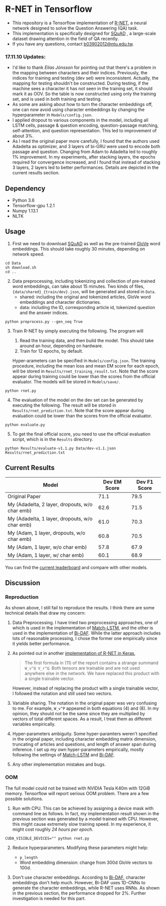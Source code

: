# R-NET in Tensorflow

* This repository is a Tensorflow implementation of [R-NET](https://www.microsoft.com/en-us/research/wp-content/uploads/2017/05/r-net.pdf), a neural network designed to solve the Question Answering (QA) task. 
* This implementation is specifically designed for [SQuAD](stanford-qa.com) , a large-scale dataset drawing attention in the field of QA recently.
* If you have any questions, contact b03902012@ntu.edu.tw.

### 17.11.10 Updates:
- I'd like to thank _Elías Jónsson_ for pointing out that there's a problem in the mapping between characters and their indices. Previously, the indices for training and testing (dev set) were inconsistent. Actually, the mapping for testing shouldn't be constructed. During testing, if the machine sees a character it has not seen in the training set, it should mark it as OOV. So the table is now constructed using only the training set, and is used in both training and testing.
- As some are asking about how to turn the character embeddings off, one can now avoid using character embeddings by changing the hyperparameter in `Models/config.json`.
- I applied dropout to various components in the model, including all LSTM cells, passage & question encoding, question-passage matching, self-attention, and question representation. This led to improvement of about 3%.
- As I read the original paper more carefully, I found that the authors used Adadelta as optimizer, and 3 layers of bi-GRU were used to encode both passage and question. Changing from Adam to Adadelta led to roughly 1% improvement. In my experiments, after stacking layers, the epochs required for convergence increased, and I found that instead of stacking 3 layers, 2 layers led to better performances. Details are depicted in the current results section.


## Dependency
* Python 3.6
* Tensorflow-gpu 1.2.1
* Numpy 1.13.1
* NLTK

## Usage
1. First we need to download [SQuAD](stanford-qa.com) as well as the pre-trained [GloVe](nlp.stanford.edu/projects/glove/) word embeddings. This should take roughly 30 minutes, depending on network speed.
```
cd Data
sh download.sh
cd ..
```
2. Data preprocessing, including tokenizing and collection of pre-trained word embeddings, can take about 15 minutes.
Two kinds of files, `{data/shared}_{train/dev}.json`, will be generated and stored in `Data`.
    * shared: including the original and tokenized articles, GloVe word embeddings and character dictionaries.
    * data: including the ID, corresponding article id, tokenized question and the answer indices.
```
python preprocess.py --gen_seq True
```
3. Train R-NET by simply executing the following. The program will
    1. Read the training data, and then build the model. This should take around an hour, depending on hardware.
    2. Train for 12 epochs, by default.

    Hyper-arameters can be specified in `Models/config.json`. The training procedure, including the mean loss and mean EM score for each epoch, will be stored in `Results/rnet_training_result.txt`. Note that the score appear during training could be lower than the scores from the official evaluator. The models will be stored in `Models/save/`.
```
python rnet.py
```

4. The evaluation of the model on the dev set can be generated by executing the following. The result will be stored in `Results/rnet_prediction.txt`. Note that the score appear during evaluation could be lower than the scores from the official evaluator.
```
python evaluate.py
```
5. To get the final official score, you need to use the official evaluation script, which is in the `Results` directory.
```
python Results/evaluate-v1.1.py Data/dev-v1.1.json Results/rnet_prediction.txt
```

## Current Results


| Model | Dev EM Score | Dev F1 Score |
| -------- | -------- | -------- |
| Original Paper | 71.1 | 79.5 |
| My (Adadelta, 2 layer, dropouts, w/o char emb) | 62.6 | 71.5 |
| My (Adadelta, 1 layer, dropouts, w/o char emb) | 61.0 | 70.3 |
| My (Adam, 1 layer, dropouts, w/o char emb) | 60.8 | 70.5 |
| My (Adam, 1 layer, w/o char emb)| 57.8 | 67.9|
| My (Adam, 1 layer, w/ char emb) | 60.1 | 68.9 |

You can find the [current leaderboard](https://rajpurkar.github.io/SQuAD-explorer/) and compare with other models.

## Discussion

### Reproduction

As shown above, I still fail to reproduce the results. I think there are some technical details that draw my concern:

1. Data Preprocessing. I have tried two preprocessing approaches, one of which is used in the implementation of [Match-LSTM](https://github.com/shuohangwang/SeqMatchSeq/blob/master/preprocess.py), and the other is used in the implementation of [Bi-DAF](https://github.com/allenai/bi-att-flow/blob/master/squad/prepro.py). While the latter approach includes lots of reasonable processing, I chose the former one empirically since it yields better performance.
2. As pointed out in another [implementation of R-NET in Keras](https://github.com/YerevaNN/R-NET-in-Keras), 
    > The first formula in (11) of the report contains a strange summand `W_v^Q V_r^Q`. Both tensors are trainable and are not used anywhere else in the network. We have replaced this product with a single trainable vector.

    However, instead of replacing the product with a single trainable vector, I followed the notation and still used two vectors.
4. Variable sharing. The notation in the original paper was very confusing to me. For example, `W_v^P` appeared in both equations (4) and (8). In my opinion, they should not be the same since they are multiplied by vectors of total different spaces. As a result, I treat them as different variables empirically.
5. Hyper-parameters ambiguity. Some hyper-paramters weren't specified in the original paper, including character embedding matrix dimension, truncating of articles and questions, and length of answer span during inference. I set up my own hyper-parameters empirically, mostly following the settings of [Match-LSTM](https://arxiv.org/pdf/1608.07905.pdf) and [Bi-DAF](https://arxiv.org/pdf/1611.01603.pdf).
6. Any other implementation mistakes and bugs.

### OOM

The full model could not be trained with NVIDIA Tesla K40m with 12GiB memory. Tensorflow will report serious OOM problem. There are a few possible solutions.

1. Run with CPU. This can be achieved by assigning a device mask with command line as follows. In fact, my implementation result shown in the previous section was generated by a model trained with CPU. However, this might cause extremely slow training speed. In my experience, it might cost roughly _24 hours per epoch_.
```
CUDA_VISIBLE_DEVICES="" python rnet.py
```
2. Reduce hyperparameters. Modifying these parameters might help:
    * `p_length`
    * Word embedding dimension: change from 300d GloVe vectors to 100d.
    
3. Don't use character embeddings. According to [Bi-DAF](https://arxiv.org/pdf/1611.01603.pdf), character embeddings don't help much. However, Bi-DAF uses 1D-CNNs to generate the character embeddings, while R-NET uses RNNs. As shown in the previous section, the performance dropped for 2%. Further investigation is needed for this part.
